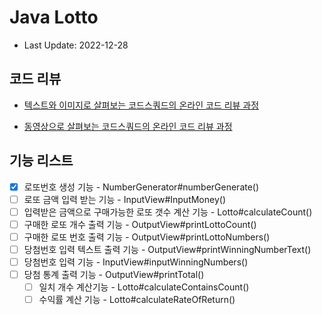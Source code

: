 # Java Lotto

- Last Update: 2022-12-28

## 코드 리뷰

* [텍스트와 이미지로 살펴보는 코드스쿼드의 온라인 코드 리뷰 과정](https://github.com/code-squad/codesquad-docs/blob/master/codereview/README.md)

* [동영상으로 살펴보는 코드스쿼드의 온라인 코드 리뷰 과정](https://youtube.com/watch?v=lFinZfu3QO0&si=EnSIkaIECMiOmarE)

## 기능 리스트 
- [x] 로또번호 생성 기능  - NumberGenerator#numberGenerate()
- [ ] 로또 금액 입력 받는 기능  - InputView#InputMoney() 
- [ ] 입력받은 금액으로 구매가능한 로또 갯수 계산 기능 - Lotto#calculateCount()
- [ ] 구매한 로또 개수 출력 기능 - OutputView#printLottoCount()
- [ ] 구매한 로또 번호 출력 기능 - OutputView#printLottoNumbers()
- [ ] 당첨번호 입력 텍스트 출력 기능 - OutputView#printWinningNumberText()
- [ ] 당첨번호 입력 기능 - InputView#inputWinningNumbers()
- [ ] 당첨 통계 출력 기능 - OutputView#printTotal()
  - [ ] 일치 개수 계산기능 - Lotto#calculateContainsCount()
  - [ ] 수익률 계산 기능 - Lotto#calculateRateOfReturn()